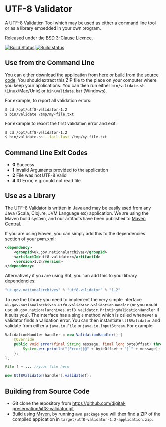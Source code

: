UTF-8 Validator
===============

A UTF-8 Validation Tool which may be used as either a command line tool or as a library embedded in your own program.

Released under the [BSD 3-Clause Licence](http://opensource.org/licenses/BSD-3-Clause).

[![Build Status](https://travis-ci.org/digital-preservation/utf8-validator.png?branch=master)](https://travis-ci.org/digital-preservation/utf8-validator) [![Build status](https://ci.appveyor.com/api/projects/status/8h48fd02d1pkjdwv/branch/master?svg=true)](https://ci.appveyor.com/project/AdamRetter/utf8-validator/branch/master)


Use from the Command Line
-------------------------
You can either download the application from [here](https://search.maven.org/remotecontent?filepath=uk/gov/nationalarchives/utf8-validator/1.2/utf8-validator-1.2-application.zip) or [build from the source code](#building-from-source-code). You should extract this ZIP file to the place on your computer where you keep your applications. You can then run either `bin/validate.sh` (Linux/Mac/Unix) or `bin\validate.bat` (Windows).

For example, to report all validation errors:

```bash
$ cd /opt/utf8-validator-1.2
$ bin/validate /tmp/my-file.txt
```

For example to report the first validation error and exit:

```bash
$ cd /opt/utf8-validator-1.2
$ bin/validate.sh --fail-fast /tmp/my-file.txt
```

Command Line Exit Codes
-----------------------
* **0** Success
* **1** Invalid Arguments provided to the application
* **2** File was not UTF-8 Valid
* **4** IO Error, e.g. could not read file


Use as a Library
----------------
The UTF-8 Validator is written in Java and may be easily used from any Java (Scala, Clojure, JVM Language etc) application. We are using the Maven build system, and our artifacts have been published to [Maven Central](http://search.maven.org/#search%7Cga%7C1%7Cg%3A%22uk.gov.nationalarchives%22).

If you are using Maven, you can simply add this to the dependencies section of your pom.xml:

```xml
<dependency>
    <groupId>uk.gov.nationalarchives</groupId>
    <artifactId>utf8-validator</artifactId>
    <version>1.2</version>
</dependency>
```

Alternatively if you are using Sbt, you can add this to your library dependencies:

```scala
"uk.gov.nationalarchives" % "utf8-validator" % "1.2"
```

To use the Library you need to implement the very simple interface `uk.gov.nationalarchives.utf8.validator.ValidationHandler` (or you could use `uk.gov.nationalarchives.utf8.validator.PrintingValidationHandler` if it suits you). The interface has a single method which is called whenever a validator finds a validation error. You can then instantiate `Utf8Validator` and validate from either a `java.io.File` or `java.io.InputStream`. For example:

```java
ValidationHandler handler = new ValidationHandler() {
	@Override
	public void error(final String message, final long byteOffset) throws ValidationException {
		System.err.println("[Error][@" + byteOffset + "] " + message);
	};
};

File f = ... //your file here

new Utf8Validator(handler).validate(f);
```

Building from Source Code
--------------------------
* Git clone the repository from https://github.com/digital-preservation/utf8-validator.git
* Build using [Maven](http://maven.apache.org), by running `mvn package` you will then find a ZIP of the compiled application in `target/utf8-validator-1.2-application.zip`.
